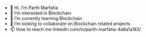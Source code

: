 - 👋 Hi, I’m Parth Marfatia
- 👀 I’m interested in Blockchain
- 🌱 I’m currently learning Blockchain
- 💞️ I’m looking to collaborate on Blockchain related projects
- 📫 How to reach me linkedin.com/in/parth-marfatia-4a8a1a183/

<!---
parthmarfatia/parthmarfatia is a ✨ special ✨ repository because its `README.md` (this file) appears on your GitHub profile.
You can click the Preview link to take a look at your changes.
--->
